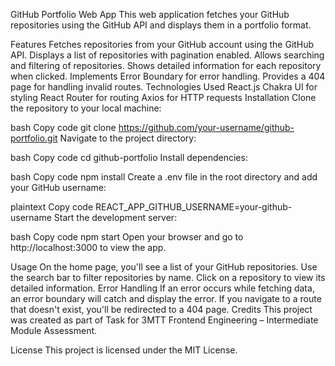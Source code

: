 GitHub Portfolio Web App
This web application fetches your GitHub repositories using the GitHub API and displays them in a portfolio format.

Features
Fetches repositories from your GitHub account using the GitHub API.
Displays a list of repositories with pagination enabled.
Allows searching and filtering of repositories.
Shows detailed information for each repository when clicked.
Implements Error Boundary for error handling.
Provides a 404 page for handling invalid routes.
Technologies Used
React.js
Chakra UI for styling
React Router for routing
Axios for HTTP requests
Installation
Clone the repository to your local machine:

bash
Copy code
git clone https://github.com/your-username/github-portfolio.git
Navigate to the project directory:

bash
Copy code
cd github-portfolio
Install dependencies:

bash
Copy code
npm install
Create a .env file in the root directory and add your GitHub username:

plaintext
Copy code
REACT_APP_GITHUB_USERNAME=your-github-username
Start the development server:

bash
Copy code
npm start
Open your browser and go to http://localhost:3000 to view the app.

Usage
On the home page, you'll see a list of your GitHub repositories.
Use the search bar to filter repositories by name.
Click on a repository to view its detailed information.
Error Handling
If an error occurs while fetching data, an error boundary will catch and display the error.
If you navigate to a route that doesn't exist, you'll be redirected to a 404 page.
Credits
This project was created as part of Task for 3MTT Frontend Engineering – Intermediate Module Assessment.

License
This project is licensed under the MIT License.
